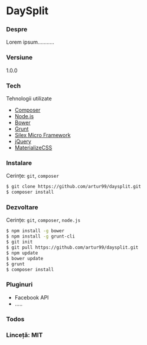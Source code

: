 # DaySplit
### Despre
Lorem ipsum...........

### Versiune
1.0.0

### Tech
Tehnologii utilizate
* [Composer]
* [Node.js]
* [Bower]
* [Grunt]
* [Silex Micro Framework]
* [jQuery]
* [MaterializeCSS]

### Instalare
Cerințe: `git`, `composer`

```sh
$ git clone https://github.com/artur99/daysplit.git
$ composer install
```

### Dezvoltare

Cerințe: `git`, `composer`, `node.js`

```sh
$ npm install -g bower
$ npm install -g grunt-cli
$ git init
$ git pull https://github.com/artur99/daysplit.git
$ npm update
$ bower update
$ grunt
$ composer install
```

### Pluginuri

* Facebook API
* .....

### Todos


### Linceță: MIT

   [Composer]: <https://getcomposer.org/>
   [node.js]: <http://nodejs.org>
   [bower]: <http://bower.io/>
   [materializecss]: <http://materializecss.com/>
   [Silex Micro Framework]: <http://silex.sensiolabs.org/>
   [grunt]: <http://gruntjs.com/>

   [Twitter Bootstrap]: <http://twitter.github.com/bootstrap/>
   [keymaster.js]: <https://github.com/madrobby/keymaster>
   [jQuery]: <http://jquery.com>
   [Gulp]: <http://gulpjs.com>
